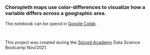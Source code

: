 ### Choropleth maps use color-differences to visualize how a variable differs across a geographic area. 

The notebook can be opend in [Google Colab](https://colab.research.google.com/github/to-schi/choropleth-maps/blob/main/choropleth-maps_weather_ger.ipynb).

&nbsp;

This project was created during the [Spiced Academy](https://www.spiced-academy.com) Data Science Bootcamp Nov/2021.